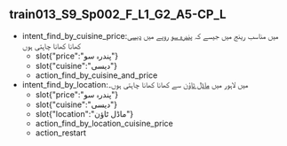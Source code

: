 ## train013_S9_Sp002_F_L1_G2_A5-CP_L
* intent_find_by_cuisine_price:میں مناسب رینج میں جیسے کہ [پندرہ سو](price) روپے میں [دیسی](cuisine) کھانا کھانا چاہتی ہوں
	- slot{"price":"پندرہ سو"}
	- slot{"cuisine":"دیسی"}
	- action_find_by_cuisine_and_price
* intent_find_by_location:میں لاہور میں [ماڈل ٹاؤن](location) سے کھانا کھانا چاہتی ہوں۔
	- slot{"price":"پندرہ سو"}
	- slot{"cuisine":"دیسی"}
	- slot{"location":"ماڈل ٹاؤن"}
	- action_find_by_location_cuisine_price
	- action_restart